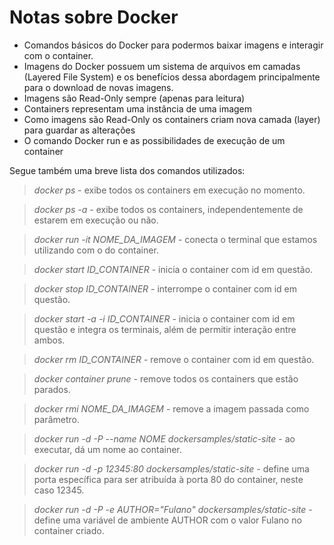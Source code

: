 
# Notas sobre Docker

* Comandos básicos do Docker para podermos baixar imagens e interagir com o container.
* Imagens do Docker possuem um sistema de arquivos em camadas (Layered File System) e os benefícios dessa abordagem principalmente para o download de novas imagens.
* Imagens são Read-Only sempre (apenas para leitura)
* Containers representam uma instância de uma imagem
* Como imagens são Read-Only os containers criam nova camada (layer) para guardar as alterações
* O comando Docker run e as possibilidades de execução de um container

Segue também uma breve lista dos comandos utilizados:
> *docker ps* - exibe todos os containers em execução no momento.

> *docker ps -a* - exibe todos os containers, independentemente de estarem em execução ou não.

> *docker run -it NOME_DA_IMAGEM* - conecta o terminal que estamos utilizando com o do container.

> *docker start ID_CONTAINER* - inicia o container com id em questão.

> *docker stop ID_CONTAINER* - interrompe o container com id em questão.

> *docker start -a -i ID_CONTAINER* - inicia o container com id em questão e integra os terminais, além de permitir interação entre ambos.

> *docker rm ID_CONTAINER* - remove o container com id em questão.

> *docker container prune* - remove todos os containers que estão parados.

> *docker rmi NOME_DA_IMAGEM* - remove a imagem passada como parâmetro.

> *docker run -d -P --name NOME dockersamples/static-site* - ao executar, dá um nome ao container.

> *docker run -d -p 12345:80 dockersamples/static-site* - define uma porta específica para ser atribuída à porta 80 do container, neste caso 12345.

> *docker run -d -P -e AUTHOR="Fulano" dockersamples/static-site* - define uma variável de ambiente AUTHOR com o valor Fulano no container criado.
